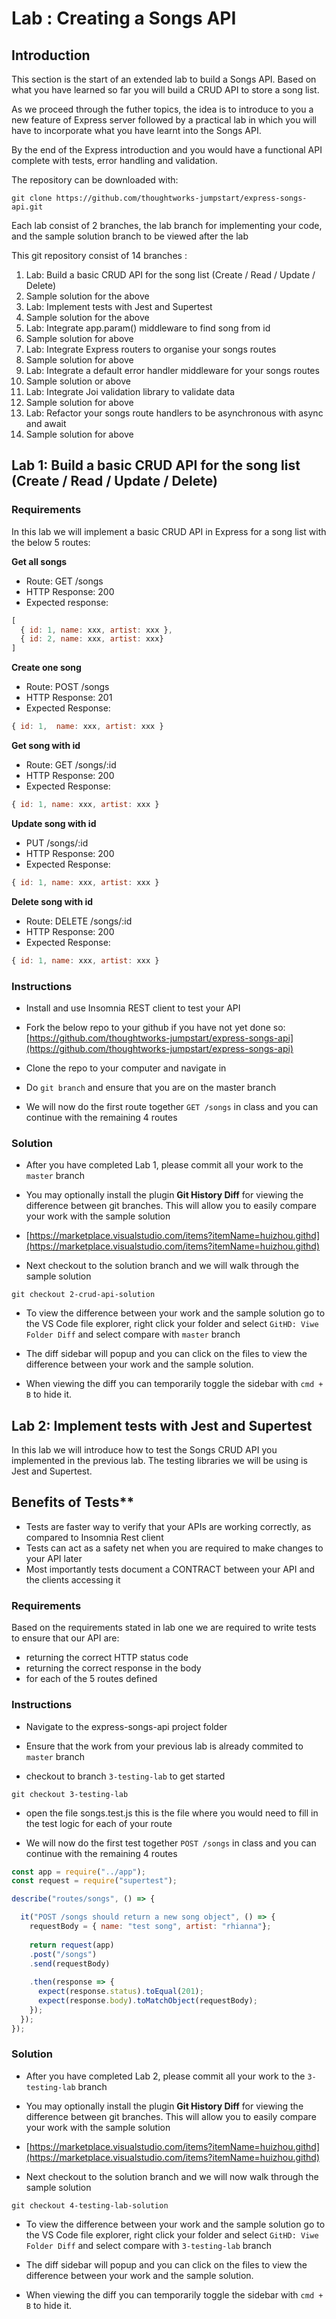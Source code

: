# Lab : Creating a Songs API

## Introduction

This section is the start of an extended lab to build a Songs API. Based on what you have learned so far you will build a CRUD API to store a song list.

As we proceed through the futher topics, the idea is to introduce to you a new feature of Express server followed by a practical lab in which you will have to incorporate what you have learnt into the Songs API.

By the end of the Express introduction and you would have a functional API complete with tests, error handling and validation.

The repository can be downloaded with:

```text
git clone https://github.com/thoughtworks-jumpstart/express-songs-api.git

```

Each lab consist of 2 branches, the lab branch for implementing your code, and the sample solution branch to be viewed after the lab

This git repository consist of 14 branches :

1. Lab: Build a basic CRUD API for the song list (Create / Read / Update / Delete)
0. Sample solution for the above
0. Lab: Implement tests with Jest and Supertest 
0. Sample solution for the above
0. Lab: Integrate app.param() middleware to find song from id
0. Sample solution for above
0. Lab: Integrate Express routers to organise your songs routes
0. Sample solution for above
0. Lab: Integrate a default error handler middleware for your songs routes
0. Sample solution or above
0. Lab: Integrate Joi validation library to validate data
0. Sample solution for above
0. Lab: Refactor your songs route handlers to be asynchronous with async and await
0. Sample solution for above


## Lab 1: Build a basic CRUD API for the song list (Create / Read / Update / Delete)

### Requirements
In this lab we will implement a basic CRUD API in Express for a song list with the below 5 routes:

**Get all  songs**
- Route: GET /songs 
- HTTP Response: 200      
- Expected response: 
```javascript
[ 
  { id: 1, name: xxx, artist: xxx }, 
  { id: 2, name: xxx, artist: xxx} 
]
```

**Create one song**
- Route: POST /songs 
- HTTP Response: 201
- Expected Response: 
```javascript
{ id: 1,  name: xxx, artist: xxx }
```

**Get song with id**
- Route: GET /songs/:id 
- HTTP Response: 200
- Expected Response: 
```javascript
{ id: 1, name: xxx, artist: xxx }
```

**Update song with id**
- PUT /songs/:id 
- HTTP Response: 200
- Expected Response: 
```javascript
{ id: 1, name: xxx, artist: xxx }
```

**Delete song with id**
- Route: DELETE /songs/:id
- HTTP Response: 200
- Expected Response: 
```javascript
{ id: 1, name: xxx, artist: xxx }
```

### Instructions
- Install and use Insomnia REST client to test your API 

- Fork the below repo to your github if you have not yet done so: 
[https://github.com/thoughtworks-jumpstart/express-songs-api](https://github.com/thoughtworks-jumpstart/express-songs-api)

- Clone the repo to your computer and navigate in

- Do `git branch` and ensure that you are on the master branch

- We will now do the first route together `GET /songs` in class and you can continue with the remaining 4 routes

### Solution
- After you have completed Lab 1, please commit all your work to the `master` branch

- You may optionally install the plugin **Git History Diff** for viewing the difference between git branches. This will allow you to easily compare your work with the sample solution 

- [https://marketplace.visualstudio.com/items?itemName=huizhou.githd](https://marketplace.visualstudio.com/items?itemName=huizhou.githd)

- Next checkout to the solution branch and we will walk through the sample solution
```
git checkout 2-crud-api-solution
``` 

- To view the difference between your work and the sample solution go to the VS Code file explorer, right click your folder and select `GitHD: Viwe Folder Diff` and select compare with `master` branch 

- The diff sidebar will popup and you can click on the files to view the difference between your work and the sample solution.

- When viewing the diff you can temporarily toggle the sidebar with `cmd + B` to hide it.


## Lab 2: Implement tests with Jest and Supertest 

In this lab we will introduce how to test the Songs CRUD API you implemented in the previous lab. The testing libraries we will be using is Jest and Supertest.

## Benefits of Tests**
- Tests are faster way to verify that your APIs are working correctly, as compared to Insomnia Rest client 
- Tests can act as a safety net when you are required to make changes to your API later
- Most importantly tests document a CONTRACT between your API and the clients accessing it

### Requirements
Based on the requirements stated in lab one we are required to write tests to ensure that our API are:
- returning the correct HTTP status code
- returning the correct response in the body
- for each of the 5 routes defined

### Instructions
- Navigate to the express-songs-api project folder

- Ensure that the work from your previous lab is already commited to `master` branch

- checkout to branch `3-testing-lab` to get started

```
git checkout 3-testing-lab
```
- open the file songs.test.js this is the file where you would need to fill in the test logic for each of your route

- We will now do the first test together `POST /songs` in class and you can continue with the remaining 4 routes

```javascript
const app = require("../app");
const request = require("supertest");

describe("routes/songs", () => {

  it("POST /songs should return a new song object", () => {
    requestBody = { name: "test song", artist: "rhianna"};
    
    return request(app)
    .post("/songs")
    .send(requestBody)
    
    .then(response => {
      expect(response.status).toEqual(201);
      expect(response.body).toMatchObject(requestBody);
    });
  });  
});
```


### Solution
- After you have completed Lab 2, please commit all your work to the `3-testing-lab` branch

- You may optionally install the plugin **Git History Diff** for viewing the difference between git branches. This will allow you to easily compare your work with the sample solution 

- [https://marketplace.visualstudio.com/items?itemName=huizhou.githd](https://marketplace.visualstudio.com/items?itemName=huizhou.githd)

- Next checkout to the solution branch and we will now walk through the sample solution
```
git checkout 4-testing-lab-solution
``` 

- To view the difference between your work and the sample solution go to the VS Code file explorer, right click your folder and select `GitHD: Viwe Folder Diff` and select compare with `3-testing-lab` branch 

- The diff sidebar will popup and you can click on the files to view the difference between your work and the sample solution.

- When viewing the diff you can temporarily toggle the sidebar with `cmd + B` to hide it.
